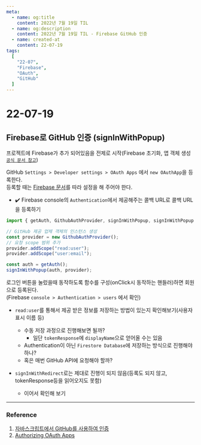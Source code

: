 ```yaml
---
meta:
  - name: og:title
    content: 2022년 7월 19일 TIL
  - name: og:description
    content: 2022년 7월 19일 TIL - Firebase GitHub 인증
  - name: created-at
    content: 22-07-19
tags:
  [
    "22-07",
    "Firebase",
    "OAuth",
    "GitHub"
  ]
---
```


# 22-07-19

## Firebase로 GitHub 인증 (signInWithPopup)

프로젝트에 Firebase가 추가 되어있음을 전제로 시작(Firebase 초기화, 앱 객체 생성 [`공식 문서 참고`](https://firebase.google.com/docs/web/setup?authuser=0&hl=ko#add-sdks-initialize))

GitHub `Settings > Developer settings > OAuth Apps` 에서 `new OAuthApp`을 등록한다.
<br>
등록할 때는 [Firebase 문서](https://firebase.google.com/docs/auth/web/github-auth?hl=ko&authuser=0#before_you_begin)를 따라 설정을 해 주어야 한다.
- ✔️ Firebase console의 `Authentication`에서 제공해주는 콜백 URL로 콜백 URL을 등록하기

```js
import { getAuth, GithubAuthProvider, signInWithPopup, signInWithPopup } from "firebase/auth";

// GitHub 제공 업체 객체의 인스턴스 생성
const provider = new GithubAuthProvider();
// 요청 scope 범위 추가 
provider.addScope("read:user");
provider.addScope("user:email");

const auth = getAuth();
signInWithPopup(auth, provider);
```

로그인 버튼을 눌렀을때 동작하도록 함수를 구성(onClick시 동작하는 핸들러)하면 회원으로 등록된다.
<br>(Firebase `console > Authentication > users` 에서 확인)

- `read:user`를 통해서 제공 받은 정보를 저장하는 방법이 있는지 확인해보기(사용자 표시 이름 등)
  - 수동 저장 과정으로 진행해보면 될까?
    - 일단 `tokenResponse`에 `displayName`으로 얻어올 수는 있음
  - Authentication이 아닌 `Firestore Database`에 저장하는 방식으로 진행해야 하나?
  - 혹은 매번 GitHub API에 요청해야 할까?

- `signInWithRedirect`로는 제대로 진행이 되지 않음(등록도 되지 않고, tokenResponse등을 읽어오지도 못함)
  - 이어서 확인해 보기



---

### Reference

1. [자바스크립트에서 GitHub를 사용하여 인증](https://firebase.google.com/docs/auth/web/github-auth?hl=ko&authuser=0)
2. [Authorizing OAuth Apps](https://docs.github.com/en/developers/apps/building-oauth-apps/authorizing-oauth-apps#scopes)
